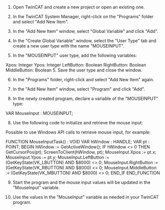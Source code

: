 1. Open TwinCAT and create a new project or open an existing one.

2. In the TwinCAT System Manager, right-click on the "Programs" folder and select "Add New Item".

3. In the "Add New Item" window, select "Global Variable" and click "Add".

4. In the "Create Global Variable" window, select the "User Type" tab and create a new user type with the name "MOUSEINPUT".

5. In the "MOUSEINPUT" user type, add the following variables:

Xpos: Integer
Ypos: Integer
LeftButton: Boolean
RightButton: Boolean
MiddleButton: Boolean
5. Save the user type and close the window.

6. In the "Programs" folder, right-click and select "Add New Item" again.

7. In the "Add New Item" window, select "Program" and click "Add".

7. In the newly created program, declare a variable of the "MOUSEINPUT" type:

VAR MouseInput : MOUSEINPUT;

8. Use the following code to initialize and retrieve the mouse input:

Possible to use Windows API calls to retrieve mouse input, for example:

FUNCTION MouseInputTask() : VOID
    VAR hWindow : HANDLE;
    VAR pt : POINT;
BEGIN
    hWindow := GetActiveWindow();
    IF hWindow <> 0 THEN
        GetCursorPos(pt);
        ScreenToClient(hWindow, pt);
        MouseInput.Xpos := pt.x;
        MouseInput.Ypos := pt.y;
        MouseInput.LeftButton := (GetKeyState(VK_LBUTTON) AND $8000) <> 0;
        MouseInput.RightButton := (GetKeyState(VK_RBUTTON) AND $8000) <> 0;
        MouseInput.MiddleButton := (GetKeyState(VK_MBUTTON) AND $8000) <> 0;
    END_IF
END_FUNCTION

9. Start the program and the mouse input values will be updated in the "MouseInput" variable.

10. Use the values in the "MouseInput" variable as needed in your TwinCAT program.




